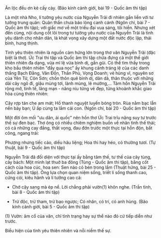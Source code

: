 Ân lộc đều ơn kẻ cấy cày.
(Bảo kính cảnh giới, bài 19 - Quốc âm thi tập)

Là một nhà Nho, lí tưởng yêu nước của Nguyễn Trãi đi nhiên gắn liền với tư tưởng trung quân: Quân thần chưa báo lòng canh cánh (Ngôn chí, bài 7 - Quốc âm thi tập); với giấc mơ về một triều đại vua sáng, tôi hiền. Nhưng xét đến cùng, nội dung cốt lõi trong tư tưởng yêu nước của Nguyễn Trãi là tình yêu dành cho nhân dân, là khát vọng xây dựng một đất nước độc lập, thái bình, hưng thịnh.

Tình yêu thiên nhiên là nguồn cảm hứng lớn trong thơ văn Nguyễn Trãi (đặc biệt là thơ). Ức Trai thi tập và Quốc âm thi tập chứa đựng cả một thế giới thiên nhiên đa dạng, vừa mĩ lệ vừa bình dị, gần gũi. Có thể tìm thấy trong kho bầu thiên nhiên "đầy qua nọc" ấy khung cảnh tráng lệ của các danh thắng Bạch Đằng, Vân Đồn, Thần Phù, Vọng Doanh; vẻ hùng vĩ, nguyên sơ của Yên Tử, Côn Sơn; chốn thôn quê bình dị, dân dã, thân thuộc với những dải cây ngô đi, giậu mùng tơi, lành mùng, lê mường,... Tâm hồn Nguyễn Trãi rộng mở, tinh tế, lãng mạn - nâng niu từng vẻ đẹp, từng khoảnh khắc giao hòa cùng thiên nhiên:

Cây rợp tán che am mát;
Hồ thanh nguyệt luỵến bóng tròn.
Rùa nằm bạc lẫn nền bày bạn;
Ủ ấp cùng ta lắm cái con.
(Ngôn chí, bài 20 - Quốc âm thi tập)

Một đời ôm mối "ưu dân, ái quốc" nên hồn thơ Ức Trai trĩu nặng suy tư trước thế sự đen bạc. Thơ ông có nhiều chiêm nghiệm buồn về nhân tình thế thái; có cả những cay đắng, thất vọng, đau đớn trước một thực tại hỗn độn, bất công, ngang trái:

Phượng nhưng tiếc cáo, diều hâu liệng;
Hoa thì hay héo, cỏ thường tươi.
(Tự thuật, bài 9 - Quốc âm thi tập)

Nguyễn Trãi đã đối diện với thực tại ấy bằng tâm thế, tư thế của cây tùng, cây bách: Một mình lạt thuở ba đông (Tùng - Quốc âm thi tập), bằng cốt cách của hoa cúc, hoa sen: Sen nào có bén trong lầm (Thuật hứng, bài 25 - Quốc âm thi tập). Ông lựa chọn quan niệm sống, triết lí sống thanh cao, cứng cỏi, kiêu hãnh và lí tưởng cao cả:

- Chớ cậy sang mà ép nể.
Lời chẳng phải vườn(1) khôn nghe.
(Trần tình, bài 8 - Quốc âm thi tập)

- Trừ độc, trừ tham, trừ bạo ngược;
Có nhân, có trí, có anh hùng.
(Bảo kính cảnh giới, bài 5 - Quốc âm thi tập)

(1) Vườn: âm cổ của văn, chỉ tình trạng hay sự thể nào đó cứ tiếp diễn như trước.

Biểu hiện của tình yêu thiên nhiên và nỗi niềm thế sự.